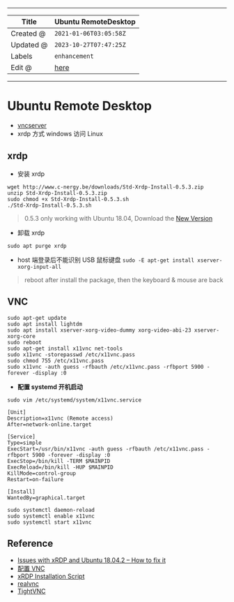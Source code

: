 -----

| Title     | Ubuntu RemoteDesktop                                |
| --------- | --------------------------------------------------- |
| Created @ | `2021-01-06T03:05:58Z`                              |
| Updated @ | `2023-10-27T07:47:25Z`                              |
| Labels    | `enhancement`                                       |
| Edit @    | [here](https://github.com/junxnone/linux/issues/58) |

-----

# Ubuntu Remote Desktop

  - [vncserver](./0103_Tools_Remote_vncserver)
  - xrdp 方式 windows 访问 Linux

## xrdp

  - 安装 xrdp

<!-- end list -->

    wget http://www.c-nergy.be/downloads/Std-Xrdp-Install-0.5.3.zip
    unzip Std-Xrdp-Install-0.5.3.zip
    sudo chmod +x Std-Xrdp-Install-0.5.3.sh
    ./Std-Xrdp-Install-0.5.3.sh

> 0.5.3 only working with Ubuntu 18.04, Download the [New
> Version](https://c-nergy.be/repository.html)

  - 卸载 xrdp

<!-- end list -->

    sudo apt purge xrdp

  - host 端登录后不能识别 USB 鼠标键盘 `sudo -E apt-get install
    xserver-xorg-input-all`

> reboot after install the package, then the keyboard & mouse are back

## VNC

    sudo apt-get update
    sudo apt install lightdm
    sudo apt install xserver-xorg-video-dummy xorg-video-abi-23 xserver-xorg-core
    sudo reboot
    sudo apt-get install x11vnc net-tools
    sudo x11vnc -storepasswd /etc/x11vnc.pass
    sudo chmod 755 /etc/x11vnc.pass
    sudo x11vnc -auth guess -rfbauth /etc/x11vnc.pass -rfbport 5900 -forever -display :0

  - **配置 systemd 开机启动**

<!-- end list -->

    sudo vim /etc/systemd/system/x11vnc.service

    [Unit]
    Description=x11vnc (Remote access)
    After=network-online.target
     
    [Service]
    Type=simple
    ExecStart=/usr/bin/x11vnc -auth guess -rfbauth /etc/x11vnc.pass -rfbport 5900 -forever -display :0
    ExecStop=/bin/kill -TERM $MAINPID
    ExecReload=/bin/kill -HUP $MAINPID
    KillMode=control-group
    Restart=on-failure
     
    [Install]
    WantedBy=graphical.target

    sudo systemctl daemon-reload
    sudo systemctl enable x11vnc
    sudo systemctl start x11vnc

## Reference

  - [Issues with xRDP and Ubuntu 18.04.2 – How to fix
    it](http://c-nergy.be/blog/?p=13390)
  - [配置 VNC](https://www.mobibrw.com/2019/19379)
  - [xRDP Installation Script](https://c-nergy.be/repository.html)
  - [realvnc](https://www.realvnc.com/en/connect/download/viewer/)
  - [TightVNC](https://www.tightvnc.com/download-old.php)
